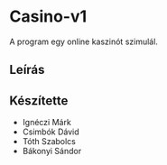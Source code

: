 # Casino-v1
<p>A program egy online kaszinót szimulál.</p>  
<h2>Leírás</h2>
<ul>
  
</ul>
<h2>Készítette</h1>
<ul>
  <li>Ignéczi Márk</li>
  <li>Csimbók Dávid</li>
  <li>Tóth Szabolcs</li>
  <li>Bákonyi Sándor</li>
</ul>
